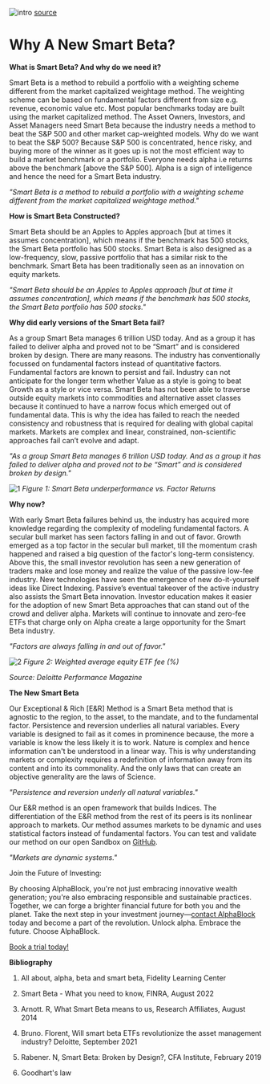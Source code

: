 ![intro](/smart_beta/intro.jpg)
[source](https://unsplash.com/photos/_pc8aMbI9UQ?utm_source=unsplash&utm_medium=referral&utm_content=creditShareLink)

# Why A New Smart Beta?

**What is Smart Beta? And why do we need it?**

Smart Beta is a method to rebuild a portfolio with a weighting scheme different from the market capitalized weightage method. The weighting scheme can be based on fundamental factors different from size e.g. revenue, economic value etc. Most popular benchmarks today are built using the market capitalized method. The Asset Owners, Investors, and Asset Managers need Smart Beta because the industry needs a method to beat the S&P 500 and other market cap-weighted models. Why do we want to beat the S&P 500? Because S&P 500 is concentrated, hence risky, and buying more of the winner as it goes up is not the most efficient way to build a market benchmark or a portfolio. Everyone needs alpha i.e returns above the benchmark [above the S&P 500]. Alpha is a sign of intelligence and hence the need for a Smart Beta industry.

*"Smart Beta is a method to rebuild a portfolio with a weighting scheme different from the market capitalized weightage method."*

**How is Smart Beta Constructed?** 

Smart Beta should be an Apples to Apples approach [but at times it assumes concentration], which means if the benchmark has 500 stocks, the Smart Beta portfolio has 500 stocks. Smart Beta is also designed as a low-frequency, slow, passive portfolio that has a similar risk to the benchmark. Smart Beta has been traditionally seen as an innovation on equity markets.

*"Smart Beta should be an Apples to Apples approach [but at time it assumes concentration], which means if the benchmark has 500 stocks, the Smart Beta portfolio has 500 stocks."*

**Why did early versions of the Smart Beta fail?**

As a group Smart Beta manages 6 trillion USD today. And as a group it has failed to deliver alpha and proved not to be “Smart” and is considered broken by design. There are many reasons. The industry has conventionally focussed on fundamental factors instead of quantitative factors. Fundamental factors are known to persist and fail. Industry can not anticipate for the longer term whether Value as a style is going to beat Growth as a style or vice versa. Smart Beta has not been able to traverse outside equity markets into commodities and alternative asset classes because it continued to have a narrow focus which emerged out of fundamental data. This is why the idea has failed to reach the needed consistency and robustness that is required for dealing with global capital markets. Markets are complex and linear, constrained, non-scientific approaches fail can’t evolve and adapt.

*"As a group Smart Beta manages 6 trillion USD today. And as a group it has failed to deliver alpha and proved not to be “Smart” and is considered broken by design."*

![1](/smart_beta/1.png)
*Figure 1: Smart Beta underperformance vs. Factor Returns*

**Why now?** 

With early Smart Beta failures behind us, the industry has acquired more knowledge regarding the complexity of modeling fundamental factors. A secular bull market has seen factors falling in and out of favor. Growth emerged as a top factor in the secular bull market, till the momentum crash happened and raised a big question of the factor's long-term consistency. Above this, the small investor revolution has seen a new generation of traders make and lose money and realize the value of the passive low-fee industry. New technologies have seen the emergence of new do-it-yourself ideas like Direct Indexing. Passive’s eventual takeover of the active industry also assists the Smart Beta innovation. Investor education makes it easier for the adoption of new Smart Beta approaches that can stand out of the crowd and deliver alpha. Markets will continue to innovate and zero-fee ETFs that charge only on Alpha create a large opportunity for the Smart Beta industry.

*"Factors are always falling in and out of favor."*


![2](/smart_beta/2.png)
*Figure 2: Weighted average equity ETF fee (%)*

*Source: Deloitte Performance Magazine*

**The New Smart Beta**

Our Exceptional & Rich [E&R] Method is a Smart Beta method that is agnostic to the region, to the asset, to the mandate, and to the fundamental factor. Persistence and reversion underlies all natural variables. Every variable is designed to fail as it comes in prominence because, the more a variable is know the less likely it is to work. Nature is complex and hence information can't be understood in a linear way. This is why understanding markets or complexity requires a redefinition of information away from its content and into its commonality. And the only laws that can create an objective generality are the laws of Science. 

*"Persistence and reversion underly all natural variables."*

Our E&R method is an open framework that builds Indices. The differentiation of the E&R method from the rest of its peers is its nonlinear approach to markets. Our method assumes markets to be dynamic and uses statistical factors instead of fundamental factors. You can test and validate our method on our open Sandbox on [GitHub](https://github.com/alphablockorg).

*"Markets are dynamic systems."*

Join the Future of Investing:

By choosing AlphaBlock, you're not just embracing innovative wealth generation; you're also embracing responsible and sustainable practices. Together, we can forge a brighter financial future for both you and the planet. Take the next step in your investment journey—[contact AlphaBlock](https://calendly.com/mukulpal/alphablock?month=2024-04) today and become a part of the revolution. Unlock alpha. Embrace the future. Choose AlphaBlock.


[Book a trial today!](https://calendly.com/mukulpal/alphablock)

**Bibliography**

1. All about, alpha, beta and smart beta, Fidelity Learning Center

2. Smart Beta - What you need to know, FINRA, August 2022

3. Arnott. R, What Smart Beta means to us, Research Affiliates, August 2014

4. Bruno. Florent, Will smart beta ETFs revolutionize the asset management industry? Deloitte, September 2021

5. Rabener. N, Smart Beta: Broken by Design?, CFA Institute, February 2019

6. Goodhart's law

